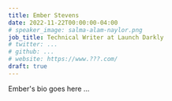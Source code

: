 ```yaml
---
title: Ember Stevens
date: 2022-11-22T00:00:00-04:00
# speaker_image: salma-alam-naylor.png
job_title: Technical Writer at Launch Darkly
# twitter: ...
# github: ...
# website: https://www.???.com/
draft: true
---
```


Ember's bio goes here ...
